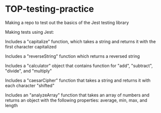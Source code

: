 # TOP-testing-practice
Making a repo to test out the basics of the Jest testing library

Making tests using Jest:

Includes a "capitalize" function, which takes a string and returns it with the first character capitalized

Includes a "reverseString" function which returns a reversed string

Includes a "calculator" object that contains function for "add", "subtract", "divide", and "multiply"

Includes a "caesarCipher" function that takes a string and returns it with each character "shifted"

Includes an "analyzeArray" function that takes an array of numbers and returns an object with the following properties: average, min, max, and length
